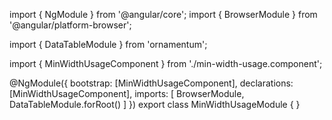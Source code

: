import { NgModule } from '@angular/core';
import { BrowserModule } from '@angular/platform-browser';
  
import { DataTableModule } from 'ornamentum';
  
import { MinWidthUsageComponent } from './min-width-usage.component';

@NgModule({
 bootstrap: [MinWidthUsageComponent],
 declarations: [MinWidthUsageComponent],
 imports: [
    BrowserModule, 
    DataTableModule.forRoot()
  ]
})
export class MinWidthUsageModule {
}

